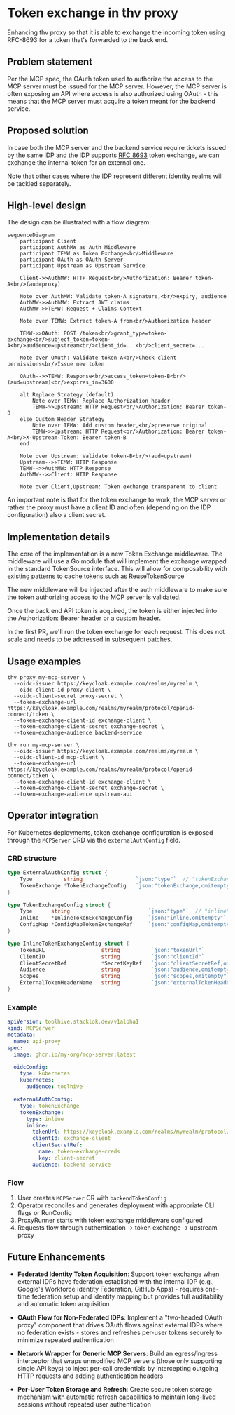 # Token exchange in thv proxy

Enhancing thv proxy so that it is able to exchange the incoming token using RFC-8693 for a token that's forwarded to the back end.

## Problem statement

Per the MCP spec, the OAuth token used to authorize the access to the MCP server must be issued for the MCP server. However, the MCP server is often exposing an API where access is also authorized using OAuth \- this means that the MCP server must acquire a token meant for the backend service.

## Proposed solution

In case both the MCP server and the backend service require tickets issued by the same IDP and the IDP supports [RFC 8693](https://datatracker.ietf.org/doc/html/rfc8693) token exchange, we can exchange the internal token for an external one.

Note that other cases where the IDP represent different identity realms will be tackled separately.

## High-level design

The design can be illustrated with a flow diagram:

```mermaid
sequenceDiagram
    participant Client
    participant AuthMW as Auth Middleware
    participant TEMW as Token Exchange<br/>Middleware
    participant OAuth as OAuth Server
    participant Upstream as Upstream Service

    Client->>AuthMW: HTTP Request<br/>Authorization: Bearer token-A<br/>(aud=proxy)

    Note over AuthMW: Validate token-A signature,<br/>expiry, audience
    AuthMW->>AuthMW: Extract JWT claims
    AuthMW->>TEMW: Request + Claims Context

    Note over TEMW: Extract token-A from<br/>Authorization header

    TEMW->>OAuth: POST /token<br/>grant_type=token-exchange<br/>subject_token=token-A<br/>audience=upstream<br/>client_id=...<br/>client_secret=...

    Note over OAuth: Validate token-A<br/>Check client permissions<br/>Issue new token

    OAuth-->>TEMW: Response<br/>access_token=token-B<br/>(aud=upstream)<br/>expires_in=3600

    alt Replace Strategy (default)
        Note over TEMW: Replace Authorization header
        TEMW->>Upstream: HTTP Request<br/>Authorization: Bearer token-B
    else Custom Header Strategy
        Note over TEMW: Add custom header,<br/>preserve original
        TEMW->>Upstream: HTTP Request<br/>Authorization: Bearer token-A<br/>X-Upstream-Token: Bearer token-B
    end

    Note over Upstream: Validate token-B<br/>(aud=upstream)
    Upstream-->>TEMW: HTTP Response
    TEMW-->>AuthMW: HTTP Response
    AuthMW-->>Client: HTTP Response

    Note over Client,Upstream: Token exchange transparent to client
```

An important note is that for the token exchange to work, the MCP server or rather the proxy must have a client ID and often (depending on the IDP configuration) also a client secret.

## Implementation details

The core of the implementation is a new Token Exchange middleware. The middleware will use a Go module that will implement the exchange wrapped in the standard TokenSource interface. This will allow for composability with existing patterns to cache tokens such as ReuseTokenSource

The new middleware will be injected after the auth middleware to make sure the token authorizing access to the MCP server is validated.

Once the back end API token is acquired, the token is either injected into the Authorization: Bearer header or a custom header.

In the first PR, we'll run the token exchange for each request. This does not scale and needs to be addressed in subsequent patches.

## Usage examples

```shell
thv proxy my-mcp-server \
  --oidc-issuer https://keycloak.example.com/realms/myrealm \
  --oidc-client-id proxy-client \
  --oidc-client-secret proxy-secret \
  --token-exchange-url https://keycloak.example.com/realms/myrealm/protocol/openid-connect/token \
  --token-exchange-client-id exchange-client \
  --token-exchange-client-secret exchange-secret \
  --token-exchange-audience backend-service
```

```shell
thv run my-mcp-server \
  --oidc-issuer https://keycloak.example.com/realms/myrealm \
  --oidc-client-id mcp-client \
  --token-exchange-url https://keycloak.example.com/realms/myrealm/protocol/openid-connect/token \
  --token-exchange-client-id exchange-client \
  --token-exchange-client-secret exchange-secret \
  --token-exchange-audience upstream-api
```

## Operator integration

For Kubernetes deployments, token exchange configuration is exposed through the `MCPServer` CRD via the `externalAuthConfig` field.

### CRD structure

```go
type ExternalAuthConfig struct {
    Type          string                 `json:"type"`  // "tokenExchange" for now
    TokenExchange *TokenExchangeConfig   `json:"tokenExchange,omitempty"`
}

type TokenExchangeConfig struct {
    Type      string                         `json:"type"`  // "inline" or "configMap"
    Inline    *InlineTokenExchangeConfig     `json:"inline,omitempty"`
    ConfigMap *ConfigMapTokenExchangeRef     `json:"configMap,omitempty"`
}

type InlineTokenExchangeConfig struct {
    TokenURL                  string          `json:"tokenUrl"`
    ClientID                  string          `json:"clientId"`
    ClientSecretRef           *SecretKeyRef   `json:"clientSecretRef,omitempty"`
    Audience                  string          `json:"audience,omitempty"`
    Scopes                    string          `json:"scopes,omitempty"`
    ExternalTokenHeaderName   string          `json:"externalTokenHeaderName,omitempty"`
}
```

### Example

```yaml
apiVersion: toolhive.stacklok.dev/v1alpha1
kind: MCPServer
metadata:
  name: api-proxy
spec:
  image: ghcr.io/my-org/mcp-server:latest

  oidcConfig:
    type: kubernetes
    kubernetes:
      audience: toolhive

  externalAuthConfig:
    type: tokenExchange
    tokenExchange:
      type: inline
      inline:
        tokenUrl: https://keycloak.example.com/realms/myrealm/protocol/openid-connect/token
        clientId: exchange-client
        clientSecretRef:
          name: token-exchange-creds
          key: client-secret
        audience: backend-service
```

### Flow

1. User creates `MCPServer` CR with `backendTokenConfig`
2. Operator reconciles and generates deployment with appropriate CLI flags or RunConfig
3. ProxyRunner starts with token exchange middleware configured
4. Requests flow through authentication → token exchange → upstream proxy

## Future Enhancements

- **Federated Identity Token Acquisition**: Support token exchange when external IDPs have federation established with the internal IDP (e.g., Google's Workforce Identity Federation, GitHub Apps) - requires one-time federation setup and identity mapping but provides full auditability and automatic token acquisition

- **OAuth Flow for Non-Federated IDPs**: Implement a "two-headed OAuth proxy" component that drives OAuth flows against external IDPs where no federation exists - stores and refreshes per-user tokens securely to minimize repeated authentication

- **Network Wrapper for Generic MCP Servers**: Build an egress/ingress interceptor that wraps unmodified MCP servers (those only supporting single API keys) to inject per-call credentials by intercepting outgoing HTTP requests and adding authentication headers

- **Per-User Token Storage and Refresh**: Create secure token storage mechanism with automatic refresh capabilities to maintain long-lived sessions without repeated user authentication
